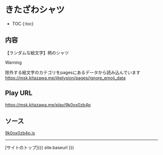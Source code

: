 # きたざわシャツ

* TOC
{:toc}

## 内容
【ランダムな絵文字】柄のシャツ

> [!WARNING]
> 除外する絵文字のカテゴリをpagesにあるデータから読み込んでいます
> https://msk.kitazawa.me/@elysion/pages/ignore_emoji_data

## Play URL

https://msk.kitazawa.me/play/9k0ox0zb4p

## ソース

[9k0ox0zb4p.is](./../../src/kitazawa/9k0ox0zb4p.is)

----

[サイトのトップ]({{ site.baseurl }})
